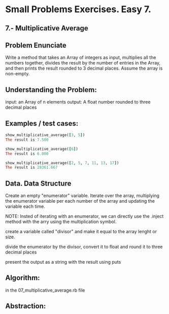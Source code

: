 # Small Problems Exercises. Easy 7.

## 7.- Multiplicative Average

## Problem Enunciate
Write a method that takes an Array of integers as input, multiplies all the numbers together, divides the result by the number of entries in the Array, and then prints the result rounded to 3 decimal places. Assume the array is non-empty.


## Understanding the Problem:

input: an Array of n elements
output: A float number rounded to three decimal places 


## Examples / test cases:

```ruby
show_multiplicative_average([3, 5])
The result is 7.500

show_multiplicative_average([6])
The result is 6.000

show_multiplicative_average([2, 5, 7, 11, 13, 17])
The result is 28361.667
```

## Data. Data Structure

Create an empty "enumerator" variable. Iterate over the array, multiplying the enumerator variable per each number of the array and updating the variable each time.

NOTE: Insted of iterating with an enumerator, we can directly use the .inject method with the arry using the multiplication symbol. 

create a variable called "divisor" and make it equal to the array lenght or size. 

divide the enumerator by the divisor, convert it to float and round it to three decimal places

present the output as a string with the result using puts
 

## Algorithm:

in the 07_multiplicative_average.rb file

## Abstraction: